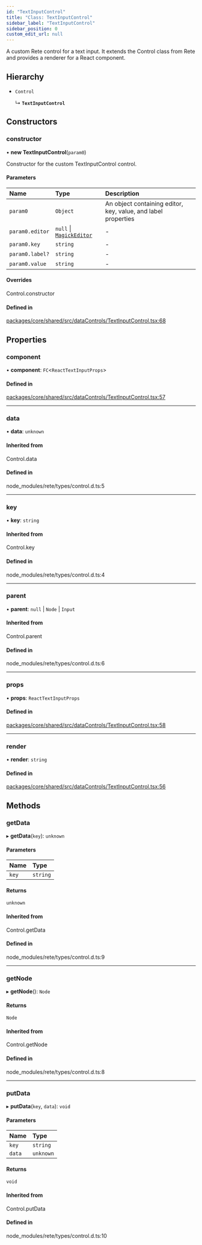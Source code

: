 ```yaml
---
id: "TextInputControl"
title: "Class: TextInputControl"
sidebar_label: "TextInputControl"
sidebar_position: 0
custom_edit_url: null
---
```


A custom Rete control for a text input. It extends the Control class
from Rete and provides a renderer for a React component.

## Hierarchy

- `Control`

  ↳ **`TextInputControl`**

## Constructors

### constructor

• **new TextInputControl**(`param0`)

Constructor for the custom TextInputControl control.

#### Parameters

| Name | Type | Description |
| :------ | :------ | :------ |
| `param0` | `Object` | An object containing editor, key, value, and label properties |
| `param0.editor` | ``null`` \| [`MagickEditor`](MagickEditor.md) | - |
| `param0.key` | `string` | - |
| `param0.label?` | `string` | - |
| `param0.value` | `string` | - |

#### Overrides

Control.constructor

#### Defined in

[packages/core/shared/src/dataControls/TextInputControl.tsx:68](https://github.com/Oneirocom/Magick/blob/0b84928f/packages/core/shared/src/dataControls/TextInputControl.tsx#L68)

## Properties

### component

• **component**: `FC`<`ReactTextInputProps`\>

#### Defined in

[packages/core/shared/src/dataControls/TextInputControl.tsx:57](https://github.com/Oneirocom/Magick/blob/0b84928f/packages/core/shared/src/dataControls/TextInputControl.tsx#L57)

___

### data

• **data**: `unknown`

#### Inherited from

Control.data

#### Defined in

node_modules/rete/types/control.d.ts:5

___

### key

• **key**: `string`

#### Inherited from

Control.key

#### Defined in

node_modules/rete/types/control.d.ts:4

___

### parent

• **parent**: ``null`` \| `Node` \| `Input`

#### Inherited from

Control.parent

#### Defined in

node_modules/rete/types/control.d.ts:6

___

### props

• **props**: `ReactTextInputProps`

#### Defined in

[packages/core/shared/src/dataControls/TextInputControl.tsx:58](https://github.com/Oneirocom/Magick/blob/0b84928f/packages/core/shared/src/dataControls/TextInputControl.tsx#L58)

___

### render

• **render**: `string`

#### Defined in

[packages/core/shared/src/dataControls/TextInputControl.tsx:56](https://github.com/Oneirocom/Magick/blob/0b84928f/packages/core/shared/src/dataControls/TextInputControl.tsx#L56)

## Methods

### getData

▸ **getData**(`key`): `unknown`

#### Parameters

| Name | Type |
| :------ | :------ |
| `key` | `string` |

#### Returns

`unknown`

#### Inherited from

Control.getData

#### Defined in

node_modules/rete/types/control.d.ts:9

___

### getNode

▸ **getNode**(): `Node`

#### Returns

`Node`

#### Inherited from

Control.getNode

#### Defined in

node_modules/rete/types/control.d.ts:8

___

### putData

▸ **putData**(`key`, `data`): `void`

#### Parameters

| Name | Type |
| :------ | :------ |
| `key` | `string` |
| `data` | `unknown` |

#### Returns

`void`

#### Inherited from

Control.putData

#### Defined in

node_modules/rete/types/control.d.ts:10

